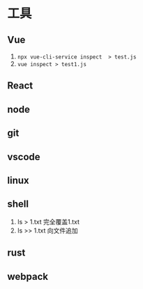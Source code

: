 # 工具

## Vue

1. ` npx vue-cli-service inspect  > test.js  `
2. `vue inspect > test1.js`

## React

## node

## git

## vscode

## linux

## shell
1. ls > 1.txt 完全覆盖1.txt
2. ls >> 1.txt 向文件追加
## rust

## webpack




